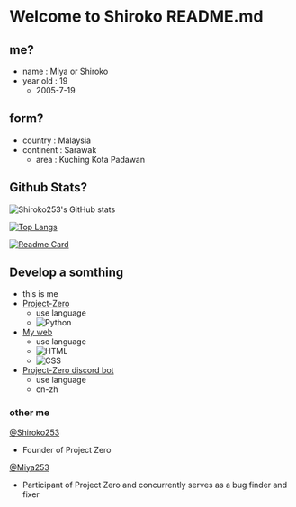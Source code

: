 # Welcome to Shiroko README.md

## me?
- name : Miya or Shiroko
- year old : 19
  - 2005-7-19

## form?
- country : Malaysia
- continent : Sarawak
  - area : Kuching Kota Padawan

## Github Stats?
![Shiroko253's GitHub stats](https://github-readme-stats.vercel.app/api?username=Shiroko253&show_icons=true&theme=cobalt)

[![Top Langs](https://github-readme-stats.vercel.app/api/top-langs/?username=Shiroko253&layout=compact&show_icons=true&theme=cobalt)](https://github.com/Shiroko253/github-readme-stats)

[![Readme Card](https://github-readme-stats.vercel.app/api/pin/?username=Shiroko253&repo=Project-Zero&theme=dracula)](https://github.com/Shiroko253/Project-Zero)
## Develop a somthing
- this is me
- [Project-Zero](https://github.com/xuemeng1987/Project-Zero)
   - use language
   - ![Python](https://img.shields.io/badge/Python-blue?logo=python&logoColor=white&style=flat-square)
- [My web](https://miya253.github.io/ShirokoHub/)
  - use language
  - ![HTML](https://img.shields.io/badge/HTML-orange?logo=html5&logoColor=white&style=flat)
  - ![CSS](https://img.shields.io/badge/CSS-blue?logo=css3&logoColor=white&style=flat)
- [Project-Zero discord bot](https://discord.com/oauth2/authorize?client_id=852046004550238258&permissions=15&scope=bot)
  - use language
  - cn-zh
 
### other me

[@Shiroko253](https://github.com/Shiroko253)
- Founder of Project Zero

[@Miya253](https://github.com/Miya253)
- Participant of Project Zero and concurrently serves as a bug finder and fixer
